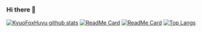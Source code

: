### Hi there 👋

<!--
**KyuoFoxHuyu/KyuoFoxHuyu** is a ✨ _special_ ✨ repository because its `README.md` (this file) appears on your GitHub profile.

Here are some ideas to get you started:

- 🔭 I’m currently working on ...
- 🌱 I’m currently learning ...
- 👯 I’m looking to collaborate on ...
- 🤔 I’m looking for help with ...
- 💬 Ask me about ...
- 📫 How to reach me: ...
- 😄 Pronouns: ...
- ⚡ Fun fact: ...
-->
[![KyuoFoxHuyu github stats](https://github-readme-stats.vercel.app/api?username=KyuoFoxHuyu&hide=issues&show_icons=true&include_all_commits=true&theme=vue&count_private=true)](https://github.com/KyuoFoxHuyu)
[![ReadMe Card](https://github-readme-stats.vercel.app/api/pin/?username=KyuoFoxHuyu&repo=device_xiaomi_dipper&show_owner=true&theme=vue)](https://github.com/KyuoFoxHuyu)
[![ReadMe Card](https://github-readme-stats.vercel.app/api/pin/?username=KyuoFoxHuyu&repo=device_xiaomi_sdm845-common&show_owner=true&theme=vue)](https://github.com/KyuoFoxHuyu)
[![Top Langs](https://github-readme-stats.vercel.app/api/top-langs/?username=KyuoFoxHuyu&layout=compact&theme=vue)](https://github.com/KyuoFoxHuyu)

